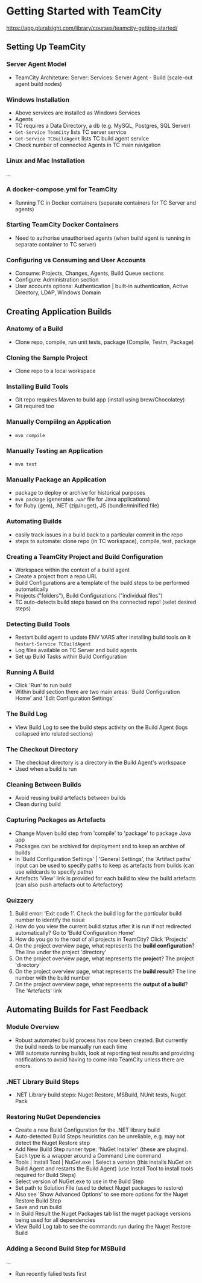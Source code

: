 # Getting Started with TeamCity
https://app.pluralsight.com/library/courses/teamcity-getting-started/

## Setting Up TeamCity

### Server Agent Model
- TeamCity Architeture:
Server:
  Services:
    Server
    Agent - Build (scale-out agent build nodes)
    
### Windows Installation
- Above services are installed as Windows Services
- Agents
- TC requires a Data Directory, a db (e.g. MySQL, Postgres, SQL Server)
- `Get-Service TeamCity` lists TC server service
- `Get-Service TCBuildAgent` lists TC build agent service
- Check number of connected Agents in TC main navigation

### Linux and Mac Installation
...

### A docker-compose.yml for TeamCity
- Running TC in Docker containers (separate containers for TC Server and agents)

### Starting TeamCity Docker Containers
- Need to authorise unauthorised agents (when build agent is running in separate container to TC server)


### Configuring vs Consuming and User Accounts
- Consume: Projects, Changes, Agents, Build Queue sections
- Configure: Administration section
- User accounts options: Authentication | built-in authentication, Active Directory, LDAP, Windows Domain

## Creating Application Builds

### Anatomy of a Build
- Clone repo, compile, run unit tests, package (Compile, Testm, Package)

### Cloning the Sample Project
- Clone repo to a local workspace

### Installing Build Tools
- Git repo requires Maven to build app (install using brew/Chocolatey)
- Git required too

### Manually Compiilng an Application
- `mvn compile`

### Manually Testing an Application
- `mvn test`

### Manually Package an Application
- package to deploy or archive for historical purposes
- `mvn package` (generates `.war` file for Java applications)
- for Ruby (gem), .NET (zip/nuget), JS (bundle/minified file)

### Automating Builds
- easily track issues in a build back to a particular commit in the repo
- steps to automate: clone repo (in TC workspace), compile, test, package

### Creating a TeamCity Project and Build Configuration
- Workspace within the context of a build agent
- Create a project from a repo URL
- Build Configurations are a template of the build steps to be performed automatically
- Projects ("folders"), Build Configurations ("individual files")
- TC auto-detects build steps based on the connected repo! (selet desired steps)

### Detecting Build Tools
- Restart build agent to update ENV VARS after installing build tools on it `Restart-Service TCBuildAgent`
- Log files available on TC Server and build agents
- Set up Build Tasks within Build Configuration

### Running A Build
- Click 'Run' to run build
- Within build section there are two main areas: 'Build Configuration Home' and 'Edit Configuration Settings'

### The Build Log
- View Build Log to see the build steps activity on the Build Agent (logs collapsed into related sections)

### The Checkout Directory
- The checkout directory is a directory in the Build Agent's workspace
- Used when a build is run

### Cleaning Between Builds
- Avoid reusing build artefacts between builds
- Clean during build

### Capturing Packages as Artefacts
- Change Maven build step from 'compile' to 'package' to package Java app
- Packages can be archived for deployment and to keep an archive of builds
- In 'Build Configuration Settings' | 'General Settings', the 'Artifact paths' input can be used to specify paths to keep as artefacts from builds (can use wildcards to specify paths)
- Artefacts 'View' link is provided for each build to view the build artefacts (can also push artefacts out to Artefactory)

### Quizzery
1. Build error: 'Exit code 1'.  Check the build log for the particular build number to identify the issue
2. How do you view the current bulid status after it is run if not redirected automatically? Go to 'Build Configuration Home'
3. How do you go to the root of all projects in TeamCity? Click 'Projects'
4. On the project overview page, what represents the **build configuration**? The line under the project 'directory'
5. On the project overview page, what represents the **project**? The project 'directory'
6. On the project overview page, what represents the **build result**? The line number with the build number
7. On the project overview page, what represents the **output of a build**? The 'Artefacts' link

## Automating Builds for Fast Feedback

### Module Overview
- Robust automated build process has now been created.  But currently the build needs to be manually run each time
- Will automate running builds, look at reporting test results and providing notifications to avoid having to come into TeamCity unless there are errors.

### .NET Library Build Steps
- .NET Library build steps: Nuget Restore, MSBuild, NUnit tests, Nuget Pack

### Restoring NuGet Dependencies
- Create a new Build Configuration for the .NET library build
- Auto-detected Build Steps heuristics can be unreliable, e.g. may not detect the Nuget Restore step
- Add New Build Step runner type: 'NuGet Installer' (these are plugins).  Each type is a wrapper around a Command Line command
- Tools | Install Tool | NuGet.exe | Select a version (this installs NuGet on Build Agent and restarts the Build Agent) (use Install Tool to install tools required for Build Steps)
- Select version of NuGet.exe to use in the Build Step
- Set path to Solution File (used to detect Nuget packages to restore)
- Also see 'Show Advanced Options' to see more options for the Nuget Restore Build Step
- Save and run build
- In Build Result the Nuget Packages tab list the nuget package versions being used for all dependencies
- View Build Log tab to see the commands run during the Nuget Restore Build

### Adding a Second Build Step for MSBuild
...
- Run recently falied tests first









